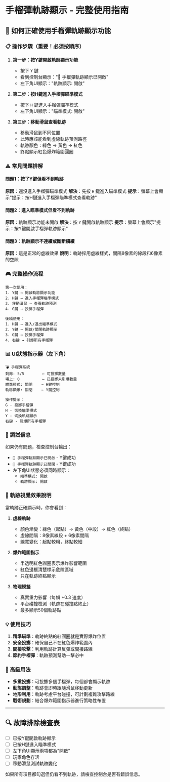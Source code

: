 # 手榴彈軌跡顯示 - 完整使用指南

## 🎯 如何正確使用手榴彈軌跡顯示功能

### 📋 操作步驟（重要！必須按順序）

1. **第一步：按Y鍵開啟軌跡顯示功能**
   - 按下 `Y` 鍵
   - 看到控制台顯示："🎯 手榴彈軌跡顯示已開啟"
   - 左下角UI顯示："軌跡顯示: 開啟"

2. **第二步：按H鍵進入手榴彈瞄準模式**
   - 按下 `H` 鍵進入手榴彈瞄準模式
   - 左下角UI顯示："瞄準模式: 開啟"

3. **第三步：移動滑鼠查看軌跡**
   - 移動滑鼠到不同位置
   - 此時應該能看到虛線軌跡預測路徑
   - 軌跡顏色：綠色 → 黃色 → 紅色
   - 終點顯示紅色爆炸範圍圓圈

### ⚠️ 常見問題排解

#### 問題1：按了Y鍵但看不到軌跡
**原因**：還沒進入手榴彈瞄準模式
**解決**：先按 `H` 鍵進入瞄準模式
**提示**：螢幕上會顯示"提示：按H鍵進入手榴彈瞄準模式查看軌跡"

#### 問題2：進入瞄準模式但看不到軌跡
**原因**：軌跡顯示功能未開啟
**解決**：按 `Y` 鍵開啟軌跡顯示
**提示**：螢幕上會顯示"提示：按Y鍵開啟手榴彈軌跡顯示"

#### 問題3：軌跡顯示不連續或斷斷續續
**原因**：這是正常的虛線效果
**說明**：軌跡採用虛線樣式，間隔8像素的線段和6像素的空隙

### 🎮 完整操作流程

```
第一次使用：
1. Y鍵 → 開啟軌跡顯示功能
2. H鍵 → 進入手榴彈瞄準模式
3. 移動滑鼠 → 查看軌跡預測
4. G鍵 → 投擲手榴彈

後續使用：
1. H鍵 → 進入/退出瞄準模式
2. Y鍵 → 開啟/關閉軌跡顯示
3. G鍵 → 投擲手榴彈
4. 右鍵 → 引爆所有手榴彈
```

### 📊 UI狀態指示器（左下角）

```
💣 手榴彈系統
剩餘: 5/5        ← 可投擲數量
場上: 0          ← 已投擲未引爆數量
瞄準模式: 關閉    ← H鍵控制
軌跡顯示: 關閉    ← Y鍵控制

操作提示：
G - 投擲手榴彈
H - 切換瞄準模式
Y - 切換軌跡顯示
右鍵 - 引爆所有手榴彈
```

### 🔧 調試信息

如果仍有問題，檢查控制台輸出：
- `🎯 手榴彈軌跡顯示已開啟` - Y鍵成功
- `🎯 手榴彈軌跡顯示已關閉` - Y鍵成功
- 左下角UI狀態必須同時顯示：
  - `瞄準模式: 開啟`
  - `軌跡顯示: 開啟`

### 🎨 軌跡視覺效果說明

當軌跡正確顯示時，你會看到：

1. **虛線軌跡**
   - 顏色漸變：綠色（起點）→ 黃色（中段）→ 紅色（終點）
   - 虛線間隔：8像素線段 + 6像素間隔
   - 線寬變化：起點較粗，終點較細

2. **爆炸範圍指示**
   - 半透明紅色圓圈表示爆炸影響範圍
   - 紅色邊框清楚標示危險區域
   - 只在軌跡終點顯示

3. **物理模擬**
   - 真實重力影響（每幀 +0.3 速度）
   - 平台碰撞檢測（軌跡在碰撞點終止）
   - 最多顯示50個軌跡點

### 💡 使用技巧

1. **精準瞄準**：軌跡終點的紅圓圈就是實際爆炸位置
2. **安全投擲**：確保自己不在紅色爆炸範圍內
3. **間接攻擊**：利用軌跡計算反彈或間接路線
4. **節約手榴彈**：軌跡預測幫助一擊必中

### 🚀 高級用法

- **多重投擲**：可投擲多個手榴彈，每個都會顯示軌跡
- **動態調整**：軌跡會即時跟隨滑鼠移動更新
- **地形利用**：軌跡考慮平台碰撞，可計劃複雜攻擊路線
- **戰術規劃**：結合爆炸範圍指示器進行策略性布置

---

## 🔍 故障排除檢查表

- [ ] 已按Y鍵開啟軌跡顯示
- [ ] 已按H鍵進入瞄準模式  
- [ ] 左下角UI顯示兩項都為"開啟"
- [ ] 玩家角色存活
- [ ] 移動滑鼠測試軌跡變化

如果所有項目都勾選但仍看不到軌跡，請檢查控制台是否有錯誤信息。